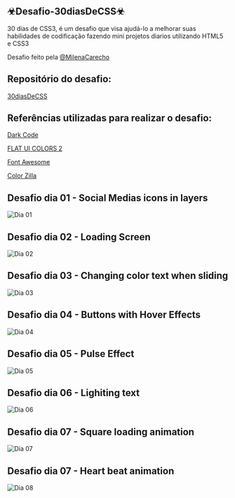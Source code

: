 ## ☣Desafio-30diasDeCSS☣
 30 dias de CSS3, é um desafio que visa ajudá-lo a melhorar suas habilidades de codificação fazendo mini projetos diarios utilizando HTML5 e CSS3

 Desafio feito pela <a href="https://github.com/MilenaCarecho">@MilenaCarecho</a>
 

 ## Repositório do desafio:
 
 <a href="https://github.com/MilenaCarecho/30diasDeCSS">30diasDeCSS</a>
 
 

## Referências utilizadas para realizar o desafio:

<a href="https://www.youtube.com/watch?v=QLiZ5VrhA98">Dark Code</a>

<a href="https://flatuicolors.com/palette/nl">FLAT UI COLORS 2</a>

<a href="https://fontawesome.com/">Font Awesome</a>

<a href="https://www.colorzilla.com/">Color Zilla</a>
 




##  Desafio dia 01 - Social Medias icons in layers<a name="id01"></a>
![Dia 01](https://j.gifs.com/81Vlrm.gif)

##  Desafio dia 02 - Loading Screen<a name="id02"></a>
![Dia 02](https://j.gifs.com/VARjW5.gif)

##  Desafio dia 03 - Changing color text when sliding<a name="id03"></a>
![Dia 03](https://j.gifs.com/r81G62.gif)

##  Desafio dia 04 - Buttons with Hover Effects<a name="id04"></a>
![Dia 04](https://j.gifs.com/XLWK95.gif)

##  Desafio dia 05 - Pulse Effect<a name="id05"></a>
![Dia 05](https://j.gifs.com/k81AyN.gif)

##  Desafio dia 06 - Lighiting text<a name="id06"></a>
![Dia 06](https://j.gifs.com/p81N1N.gif)

##  Desafio dia 07 - Square loading animation<a name="id07"></a>
![Dia 07](https://j.gifs.com/2xMnDA.gif)

##  Desafio dia 07 - Heart beat animation<a name="id08"></a>
![Dia 08](https://j.gifs.com/XLJLPk.gif)